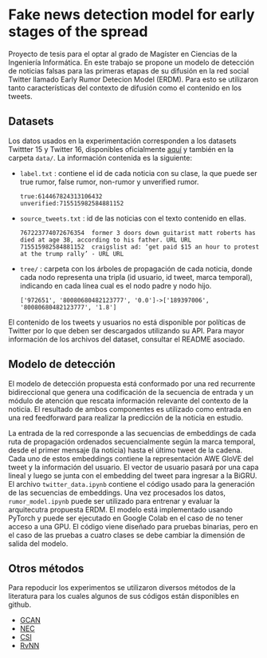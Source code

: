 # Fake news detection model for early stages of the spread

Proyecto de tesis para el optar al grado de Magíster en Ciencias de la Ingeniería Informática. En este trabajo se propone un modelo de detección de noticias falsas para las primeras etapas de su difusión en la red social Twitter llamado Early Rumor Detecion Model (ERDM). Para esto se utilizaron tanto características del contexto de difusión como el contenido en los tweets.

## Datasets

Los datos usados en la experimentación corresponden a los datasets Twittter 15 y Twitter 16, disponibles oficialmente [aquí](https://www.dropbox.com/s/7ewzdrbelpmrnxu/rumdetect2017.zip) y también en la carpeta ```data/```. La información contenida es la siguiente:

- ```label.txt``` : contiene el id de cada noticia con su clase, la que puede ser true rumor, false rumor, non-rumor y unverified rumor.
    ```
    true:614467824313106432
    unverified:715515982584881152
    ```
- ```source_tweets.txt``` : id de las noticias con el texto contenido en ellas.
    ```
    767223774072676354	former 3 doors down guitarist matt roberts has died at age 38, according to his father. URL URL
    715515982584881152	craigslist ad: ‘get paid $15 an hour to protest at the trump rally’ - URL URL
    ```
- ```tree/``` : carpeta con los árboles de propagación de cada noticia, donde cada nodo representa una tripla (id usuario, id tweet, marca temporal), indicando en cada línea cual es el nodo padre y nodo hijo.
    ```
    ['972651', '80080680482123777', '0.0']->['189397006', '80080680482123777', '1.8']
    ```

El contenido de los tweets y usuarios no está disponible por políticas de Twitter por lo que deben ser descargados utilizando su API. Para mayor información de los archivos del dataset, consultar el README asociado.

## Modelo de detección

El modelo de detección propuesta está conformado por una red recurrente bidireccional que genera una codificación de la secuencia de entrada y un módulo de atención que rescata información relevante del contexto de la noticia. El resultado de ambos componentes es utilizado como entrada en una red feedforward para realizar la predicción de la noticia en estudio.

La entrada de la red corresponde a las secuencias de embeddings de cada ruta de propagación ordenados secuencialmente según la marca temporal, desde el primer mensaje (la noticia) hasta el último tweet de la cadena. Cada uno de estos embeddings contiene la representación AWE GloVE del tweet y la información del usuario. El vector de usuario pasará por una capa lineal y luego se junta con el embedding del tweet para ingresar a la BiGRU. El archivo ```twitter_data.ipynb``` contiene el código usado para la generación de las secuencias de embeddings. Una vez procesados los datos, ```rumor_model.ipynb``` puede ser utilizado para entrenar y evaluar la arquitecutra propuesta ERDM. El modelo está implementado usando PyTorch y puede ser ejecutado en Google Colab en el caso de no tener acceso a una GPU. El código viene diseñado para pruebas binarias, pero en el caso de las pruebas a cuatro clases se debe cambiar la dimensión de salida del modelo.


## Otros métodos

Para repoducir los experimentos se utilizaron diversos métodos de la literatura para los cuales algunos de sus códigos están disponibles en github.

- [GCAN](https://github.com/l852888/GCAN)
- [NEC](https://github.com/maryram/NEC)
- [CSI](https://github.com/sungyongs/CSI-Code)
- [RvNN](https://github.com/majingCUHK/Rumor_RvNN)

